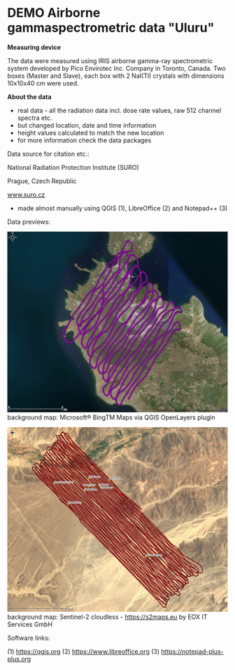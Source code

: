 # DEMO Airborne gammaspectrometric data "Uluru"

**Measuring device**

The data were measured using IRIS airborne gamma-ray spectrometric system developed by Pico Envirotec Inc. Company in Toronto, Canada. Two boxes (Master and Slave), each box with 2 NaI(Tl) crystals with dimensions 10x10x40 cm were used.

**About the data**

- real data - all the radiation data incl. dose rate values, raw 512 channel spectra etc.
- but changed location, date and time information
- height values calculated to match the new location
- for more information check the data packages

Data source for citation etc.:

National Radiation Protection Institute (SURO)

Prague, Czech Republic

www.suro.cz

- made almost manually using QGIS (1), LibreOffice (2) and Notepad++ (3)

Data previews:

![Alt text](package_1A_ERS1.0_demo_data_ITALY_preview2_detail.jpg?raw=true "Italy dataset preview")
background map: Microsoft® BingTM Maps via QGIS OpenLayers plugin

![Alt text](package_2A_ERS1.0_demo_data_PERU_preview.jpg?raw=true "Peru dataset preview")
background map: Sentinel-2 cloudless - https://s2maps.eu by EOX IT Services GmbH

Software links:

(1) https://qgis.org
(2) https://www.libreoffice.org
(3) https://notepad-plus-plus.org

